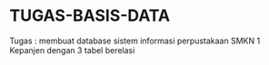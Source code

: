 # TUGAS-BASIS-DATA
Tugas : membuat database sistem informasi perpustakaan SMKN 1 Kepanjen dengan 3 tabel berelasi

